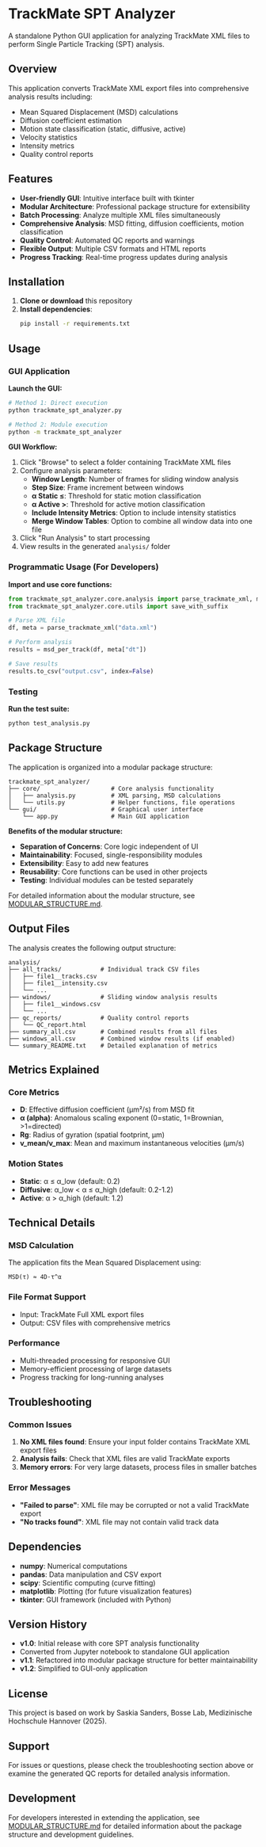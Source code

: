 # TrackMate SPT Analyzer

A standalone Python GUI application for analyzing TrackMate XML files to perform Single Particle Tracking (SPT) analysis.

## Overview

This application converts TrackMate XML export files into comprehensive analysis results including:
- Mean Squared Displacement (MSD) calculations
- Diffusion coefficient estimation
- Motion state classification (static, diffusive, active)
- Velocity statistics
- Intensity metrics
- Quality control reports

## Features

- **User-friendly GUI**: Intuitive interface built with tkinter
- **Modular Architecture**: Professional package structure for extensibility
- **Batch Processing**: Analyze multiple XML files simultaneously
- **Comprehensive Analysis**: MSD fitting, diffusion coefficients, motion classification
- **Quality Control**: Automated QC reports and warnings
- **Flexible Output**: Multiple CSV formats and HTML reports
- **Progress Tracking**: Real-time progress updates during analysis

## Installation

1. **Clone or download** this repository
2. **Install dependencies**:
   ```bash
   pip install -r requirements.txt
   ```

## Usage

### GUI Application

**Launch the GUI:**
```bash
# Method 1: Direct execution
python trackmate_spt_analyzer.py

# Method 2: Module execution
python -m trackmate_spt_analyzer

```

**GUI Workflow:**
1. Click "Browse" to select a folder containing TrackMate XML files
2. Configure analysis parameters:
   - **Window Length**: Number of frames for sliding window analysis
   - **Step Size**: Frame increment between windows
   - **α Static ≤**: Threshold for static motion classification
   - **α Active >**: Threshold for active motion classification
   - **Include Intensity Metrics**: Option to include intensity statistics
   - **Merge Window Tables**: Option to combine all window data into one file
3. Click "Run Analysis" to start processing
4. View results in the generated `analysis/` folder

### Programmatic Usage (For Developers)

**Import and use core functions:**
```python
from trackmate_spt_analyzer.core.analysis import parse_trackmate_xml, msd_per_track
from trackmate_spt_analyzer.core.utils import save_with_suffix

# Parse XML file
df, meta = parse_trackmate_xml("data.xml")

# Perform analysis
results = msd_per_track(df, meta["dt"])

# Save results
results.to_csv("output.csv", index=False)
```

### Testing

**Run the test suite:**
```bash
python test_analysis.py
```

## Package Structure

The application is organized into a modular package structure:

```
trackmate_spt_analyzer/
├── core/                    # Core analysis functionality
│   ├── analysis.py          # XML parsing, MSD calculations
│   └── utils.py             # Helper functions, file operations
└── gui/                     # Graphical user interface
    └── app.py               # Main GUI application
```

**Benefits of the modular structure:**
- **Separation of Concerns**: Core logic independent of UI
- **Maintainability**: Focused, single-responsibility modules
- **Extensibility**: Easy to add new features
- **Reusability**: Core functions can be used in other projects
- **Testing**: Individual modules can be tested separately

For detailed information about the modular structure, see [MODULAR_STRUCTURE.md](MODULAR_STRUCTURE.md).

## Output Files

The analysis creates the following output structure:

```
analysis/
├── all_tracks/           # Individual track CSV files
│   ├── file1__tracks.csv
│   ├── file1__intensity.csv
│   └── ...
├── windows/              # Sliding window analysis results
│   ├── file1__windows.csv
│   └── ...
├── qc_reports/           # Quality control reports
│   └── QC_report.html
├── summary_all.csv       # Combined results from all files
├── windows_all.csv       # Combined window results (if enabled)
└── summary_README.txt    # Detailed explanation of metrics
```

## Metrics Explained

### Core Metrics
- **D**: Effective diffusion coefficient (µm²/s) from MSD fit
- **α (alpha)**: Anomalous scaling exponent (0=static, 1=Brownian, >1=directed)
- **Rg**: Radius of gyration (spatial footprint, µm)
- **v_mean/v_max**: Mean and maximum instantaneous velocities (µm/s)

### Motion States
- **Static**: α ≤ α_low (default: 0.2)
- **Diffusive**: α_low < α ≤ α_high (default: 0.2-1.2)
- **Active**: α > α_high (default: 1.2)

## Technical Details

### MSD Calculation
The application fits the Mean Squared Displacement using:
```
MSD(τ) ≈ 4D·τ^α
```

### File Format Support
- Input: TrackMate Full XML export files
- Output: CSV files with comprehensive metrics

### Performance
- Multi-threaded processing for responsive GUI
- Memory-efficient processing of large datasets
- Progress tracking for long-running analyses

## Troubleshooting

### Common Issues
1. **No XML files found**: Ensure your input folder contains TrackMate XML export files
2. **Analysis fails**: Check that XML files are valid TrackMate exports
3. **Memory errors**: For very large datasets, process files in smaller batches

### Error Messages
- **"Failed to parse"**: XML file may be corrupted or not a valid TrackMate export
- **"No tracks found"**: XML file may not contain valid track data

## Dependencies

- **numpy**: Numerical computations
- **pandas**: Data manipulation and CSV export
- **scipy**: Scientific computing (curve fitting)
- **matplotlib**: Plotting (for future visualization features)
- **tkinter**: GUI framework (included with Python)

## Version History

- **v1.0**: Initial release with core SPT analysis functionality
- Converted from Jupyter notebook to standalone GUI application
- **v1.1**: Refactored into modular package structure for better maintainability
- **v1.2**: Simplified to GUI-only application

## License

This project is based on work by Saskia Sanders, Bosse Lab, Medizinische Hochschule Hannover (2025).

## Support

For issues or questions, please check the troubleshooting section above or examine the generated QC reports for detailed analysis information.

## Development

For developers interested in extending the application, see [MODULAR_STRUCTURE.md](MODULAR_STRUCTURE.md) for detailed information about the package structure and development guidelines. 
